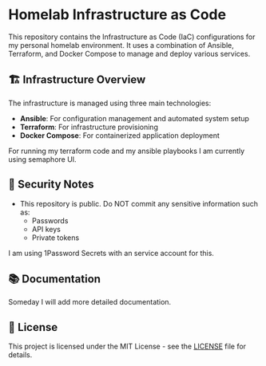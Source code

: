 # Homelab Infrastructure as Code

This repository contains the Infrastructure as Code (IaC) configurations for my personal homelab environment. It uses a combination of Ansible, Terraform, and Docker Compose to manage and deploy various services.

## 🏗 Infrastructure Overview

The infrastructure is managed using three main technologies:
- **Ansible**: For configuration management and automated system setup
- **Terraform**: For infrastructure provisioning
- **Docker Compose**: For containerized application deployment

For running my terraform code and my ansible playbooks I am currently using semaphore UI.

## 🔐 Security Notes

- This repository is public. Do NOT commit any sensitive information such as:
  - Passwords
  - API keys
  - Private tokens

I am using 1Password Secrets with an service account for this.

## 📚 Documentation

Someday I will add more detailed documentation.

## 📜 License

This project is licensed under the MIT License - see the [LICENSE](LICENSE) file for details.